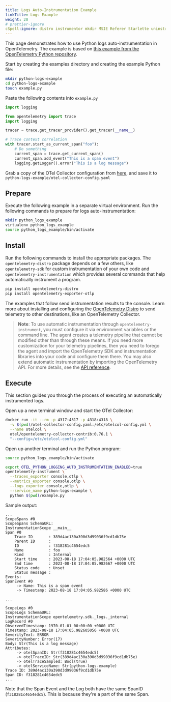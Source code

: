 ```yaml
---
title: Logs Auto-Instrumentation Example
linkTitle: Logs Example
weight: 20
# prettier-ignore
cSpell:ignore: distro instrumentor mkdir MSIE Referer Starlette uninstrumented virtualenv WSGI
---
```


This page demonstrates how to use Python logs auto-instrumentation in
OpenTelemetry. The example is based on
[this example from the OpenTelemetry Python repository](https://github.com/open-telemetry/opentelemetry-python/tree/main/docs/examples/logs).

Start by creating the examples directory and creating the example Python file:

```sh
mkdir python-logs-example
cd python-logs-example
touch example.py
```

Paste the following contents into `example.py`

```python
import logging

from opentelemetry import trace
import logging

tracer = trace.get_tracer_provider().get_tracer(__name__)

# Trace context correlation
with tracer.start_as_current_span("foo"):
    # Do something
    current_span = trace.get_current_span()
    current_span.add_event("This is a span event")
    logging.getLogger().error("This is a log message")
```

Grab a copy of the OTel Collector configuration from
[here](https://github.com/open-telemetry/opentelemetry-python/blob/main/docs/examples/logs/otel-collector-config.yaml),
and save it to `python-logs-example/otel-collector-config.yaml`

## Prepare

Execute the following example in a separate virtual environment. Run the
following commands to prepare for logs auto-instrumentation:

```sh
mkdir python_logs_example
virtualenv python_logs_example
source python_logs_example/bin/activate
```

## Install

Run the following commands to install the appropriate packages. The
`opentelemetry-distro` package depends on a few others, like `opentelemetry-sdk`
for custom instrumentation of your own code and `opentelemetry-instrumentation`
which provides several commands that help automatically instrument a program.

```sh
pip install opentelemetry-distro
pip install opentelemetry-exporter-otlp
```

The examples that follow send instrumentation results to the console. Learn more
about installing and configuring the
[OpenTelemetry Distro](/docs/instrumentation/python/distro) to send telemetry to
other destinations, like an OpenTelemetry Collector.

> **Note**: To use automatic instrumentation through `opentelemetry-instrument`,
> you must configure it via environment variables or the command line. The agent
> creates a telemetry pipeline that cannot be modified other than through these
> means. If you need more customization for your telemetry pipelines, then you
> need to forego the agent and import the OpenTelemetry SDK and instrumentation
> libraries into your code and configure them there. You may also extend
> automatic instrumentation by importing the OpenTelemetry API. For more
> details, see the [API reference][].

## Execute

This section guides you through the process of executing an automatically
instrumented logs.

Open up a new terminal window and start the OTel Collector:

```sh
docker run -it --rm -p 4317:4317 -p 4318:4318 \
  -v $(pwd)/otel-collector-config.yaml:/etc/otelcol-config.yml \
  --name otelcol \
  otel/opentelemetry-collector-contrib:0.76.1 \
  "--config=/etc/otelcol-config.yml"
```

Open up another terminal and run the Python program:

```sh
source python_logs_example/bin/activate

export OTEL_PYTHON_LOGGING_AUTO_INSTRUMENTATION_ENABLED=true
opentelemetry-instrument \
  --traces_exporter console,otlp \
  --metrics_exporter console,otlp \
  --logs_exporter console,otlp \
  --service_name python-logs-example \
  python $(pwd)/example.py
```

Sample output:

```text
...
ScopeSpans #0
ScopeSpans SchemaURL:
InstrumentationScope __main__
Span #0
    Trace ID       : 389d4ac130a390d3d99036f9cd1db75e
    Parent ID      :
    ID             : f318281c4654edc5
    Name           : foo
    Kind           : Internal
    Start time     : 2023-08-18 17:04:05.982564 +0000 UTC
    End time       : 2023-08-18 17:04:05.982667 +0000 UTC
    Status code    : Unset
    Status message :
Events:
SpanEvent #0
     -> Name: This is a span event
     -> Timestamp: 2023-08-18 17:04:05.982586 +0000 UTC

...

ScopeLogs #0
ScopeLogs SchemaURL:
InstrumentationScope opentelemetry.sdk._logs._internal
LogRecord #0
ObservedTimestamp: 1970-01-01 00:00:00 +0000 UTC
Timestamp: 2023-08-18 17:04:05.982605056 +0000 UTC
SeverityText: ERROR
SeverityNumber: Error(17)
Body: Str(This is a log message)
Attributes:
     -> otelSpanID: Str(f318281c4654edc5)
     -> otelTraceID: Str(389d4ac130a390d3d99036f9cd1db75e)
     -> otelTraceSampled: Bool(true)
     -> otelServiceName: Str(python-logs-example)
Trace ID: 389d4ac130a390d3d99036f9cd1db75e
Span ID: f318281c4654edc5
...
```

Note that the Span Event and the Log both have the same SpanID
(`f318281c4654edc5`). This is because they're a part of the same Span.

[api reference]:
  https://opentelemetry-python.readthedocs.io/en/latest/index.html
